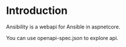 # Introduction

Ansibility is a webapi for Ansible in aspnetcore.

You can use openapi-spec.json to explore api.
